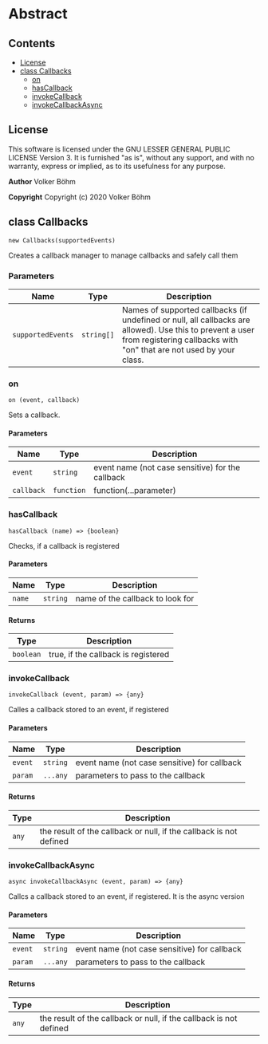 <!-- This file is generated by jsmddoc version 0.1 -->

# Abstract

## Contents

- [License](#License)
- [class Callbacks](#class-Callbacks)
  - [on](#on-(event,-callback))
  - [hasCallback](#hasCallback-(name)-=>-{boolean})
  - [invokeCallback](#invokeCallback-(event,-param)-=>-{any})
  - [invokeCallbackAsync](#async-invokeCallbackAsync-(event,-param)-=>-{any})

## License

This software is licensed under the GNU LESSER GENERAL PUBLIC LICENSE Version 3. It is furnished "as is", without any support, and with no warranty, express or implied, as to its usefulness for any purpose.

**Author** Volker Böhm

**Copyright** Copyright (c) 2020 Volker Böhm

## class Callbacks

`new Callbacks(supportedEvents)`

Creates a callback manager to manage callbacks and safely call them

### Parameters

| Name | Type | Description |
| ---- | ---- | ----------- |
| `supportedEvents` | `string[]` | Names of supported callbacks (if undefined or null, all callbacks are allowed). Use this to prevent a user from registering callbacks with "on" that are not used by your class. |

### on

`on (event, callback)`

Sets a callback.

#### Parameters

| Name | Type | Description |
| ---- | ---- | ----------- |
| `event` | `string` | event name (not case sensitive) for the callback |
| `callback` | `function` | function(...parameter) |

### hasCallback

`hasCallback (name) => {boolean}`

Checks, if a callback is registered

#### Parameters

| Name | Type | Description |
| ---- | ---- | ----------- |
| `name` | `string` | name of the callback to look for |

#### Returns

| Type | Description |
| ---- | ----------- |
| `boolean` | true, if the callback is registered |

### invokeCallback

`invokeCallback (event, param) => {any}`

Calles a callback stored to an event, if registered

#### Parameters

| Name | Type | Description |
| ---- | ---- | ----------- |
| `event` | `string` | event name (not case sensitive) for callback |
| `param` | `...any` | parameters to pass to the callback |

#### Returns

| Type | Description |
| ---- | ----------- |
| `any` | the result of the callback or null, if the callback is not defined |

### invokeCallbackAsync

`async invokeCallbackAsync (event, param) => {any}`

Callcs a callback stored to an event, if registered. It is the async version

#### Parameters

| Name | Type | Description |
| ---- | ---- | ----------- |
| `event` | `string` | event name (not case sensitive) for callback |
| `param` | `...any` | parameters to pass to the callback |

#### Returns

| Type | Description |
| ---- | ----------- |
| `any` | the result of the callback or null, if the callback is not defined |
